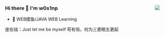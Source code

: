 ### Hi there 👋 I'm w0s1np<img align="right" src="https://github-readme-stats.vercel.app/api?username=w0s1np&show_icons=true&theme=radical">


- 🌱 WEB摸鱼/JAVA WEB Learning

座右铭：Just let me be myself
        苟有恒，何为三更眠五更起

